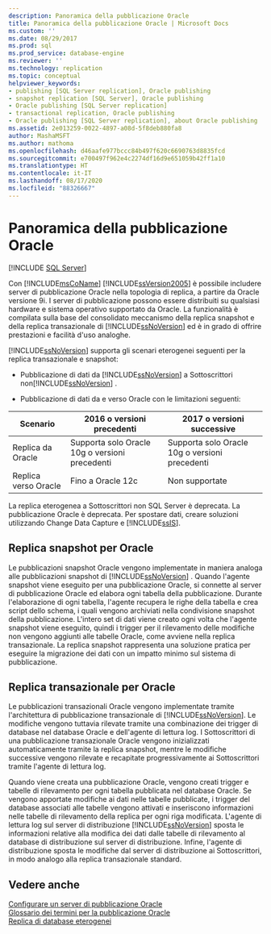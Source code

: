 ```yaml
---
description: Panoramica della pubblicazione Oracle
title: Panoramica della pubblicazione Oracle | Microsoft Docs
ms.custom: ''
ms.date: 08/29/2017
ms.prod: sql
ms.prod_service: database-engine
ms.reviewer: ''
ms.technology: replication
ms.topic: conceptual
helpviewer_keywords:
- publishing [SQL Server replication], Oracle publishing
- snapshot replication [SQL Server], Oracle publishing
- Oracle publishing [SQL Server replication]
- transactional replication, Oracle publishing
- Oracle publishing [SQL Server replication], about Oracle publishing
ms.assetid: 2e013259-0022-4897-a08d-5f8deb880fa8
author: MashaMSFT
ms.author: mathoma
ms.openlocfilehash: d46aafe977bccc84b497f620c6690763d8835fcd
ms.sourcegitcommit: e700497f962e4c2274df16d9e651059b42ff1a10
ms.translationtype: HT
ms.contentlocale: it-IT
ms.lasthandoff: 08/17/2020
ms.locfileid: "88326667"
---
```

# <a name="oracle-publishing-overview"></a>Panoramica della pubblicazione Oracle  
[!INCLUDE [SQL Server](../../../includes/applies-to-version/sqlserver.md)]

Con [!INCLUDE[msCoName](../../../includes/msconame-md.md)] [!INCLUDE[ssVersion2005](../../../includes/ssversion2005-md.md)] è possibile includere server di pubblicazione Oracle nella topologia di replica, a partire da Oracle versione 9i. I server di pubblicazione possono essere distribuiti su qualsiasi hardware e sistema operativo supportato da Oracle. La funzionalità è compilata sulla base del consolidato meccanismo della replica snapshot e della replica transazionale di [!INCLUDE[ssNoVersion](../../../includes/ssnoversion-md.md)] ed è in grado di offrire prestazioni e facilità d'uso analoghe.  
  
[!INCLUDE[ssNoVersion](../../../includes/ssnoversion-md.md)] supporta gli scenari eterogenei seguenti per la replica transazionale e snapshot:  
  
-   Pubblicazione di dati da [!INCLUDE[ssNoVersion](../../../includes/ssnoversion-md.md)] a Sottoscrittori non[!INCLUDE[ssNoVersion](../../../includes/ssnoversion-md.md)] .  

-   Pubblicazione di dati da e verso Oracle con le limitazioni seguenti:  

  |Scenario| 2016 o versioni precedenti |2017 o versioni successive |
  |-------|-------|--------|
  |Replica da Oracle |Supporta solo Oracle 10g o versioni precedenti |Supporta solo Oracle 10g o versioni precedenti |
  |Replica verso Oracle |Fino a Oracle 12c |Non supportate |


 La replica eterogenea a Sottoscrittori non SQL Server è deprecata. La pubblicazione Oracle è deprecata. Per spostare dati, creare soluzioni utilizzando Change Data Capture e [!INCLUDE[ssIS](../../../includes/ssis-md.md)].  

  
## <a name="snapshot-replication-for-oracle"></a>Replica snapshot per Oracle  
 Le pubblicazioni snapshot Oracle vengono implementate in maniera analoga alle pubblicazioni snapshot di [!INCLUDE[ssNoVersion](../../../includes/ssnoversion-md.md)] . Quando l'agente snapshot viene eseguito per una pubblicazione Oracle, si connette al server di pubblicazione Oracle ed elabora ogni tabella della pubblicazione. Durante l'elaborazione di ogni tabella, l'agente recupera le righe della tabella e crea script dello schema, i quali vengono archiviati nella condivisione snapshot della pubblicazione. L'intero set di dati viene creato ogni volta che l'agente snapshot viene eseguito, quindi i trigger per il rilevamento delle modifiche non vengono aggiunti alle tabelle Oracle, come avviene nella replica transazionale. La replica snapshot rappresenta una soluzione pratica per eseguire la migrazione dei dati con un impatto minimo sul sistema di pubblicazione.  
  
## <a name="transactional-replication-for-oracle"></a>Replica transazionale per Oracle  
 Le pubblicazioni transazionali Oracle vengono implementate tramite l'architettura di pubblicazione transazionale di [!INCLUDE[ssNoVersion](../../../includes/ssnoversion-md.md)]. Le modifiche vengono tuttavia rilevate tramite una combinazione dei trigger di database nel database Oracle e dell'agente di lettura log. I Sottoscrittori di una pubblicazione transazionale Oracle vengono inizializzati automaticamente tramite la replica snapshot, mentre le modifiche successive vengono rilevate e recapitate progressivamente ai Sottoscrittori tramite l'agente di lettura log.  
  
 Quando viene creata una pubblicazione Oracle, vengono creati trigger e tabelle di rilevamento per ogni tabella pubblicata nel database Oracle. Se vengono apportate modifiche ai dati nelle tabelle pubblicate, i trigger del database associati alle tabelle vengono attivati e inseriscono informazioni nelle tabelle di rilevamento della replica per ogni riga modificata. L'agente di lettura log sul server di distribuzione [!INCLUDE[ssNoVersion](../../../includes/ssnoversion-md.md)] sposta le informazioni relative alla modifica dei dati dalle tabelle di rilevamento al database di distribuzione sul server di distribuzione. Infine, l'agente di distribuzione sposta le modifiche dal server di distribuzione ai Sottoscrittori, in modo analogo alla replica transazionale standard.  
  
## <a name="see-also"></a>Vedere anche  
 [Configurare un server di pubblicazione Oracle](../../../relational-databases/replication/non-sql/configure-an-oracle-publisher.md)   
 [Glossario dei termini per la pubblicazione Oracle](../../../relational-databases/replication/non-sql/glossary-of-terms-for-oracle-publishing.md)   
 [Replica di database eterogenei](../../../relational-databases/replication/non-sql/heterogeneous-database-replication.md)  
  
  
